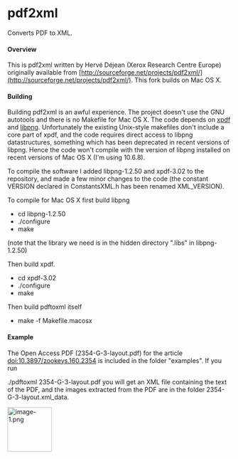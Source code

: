 pdf2xml
=======

Converts PDF to XML.

#### Overview

This is pdf2xml written by Hervé Déjean (Xerox Research Centre Europe) originally available from [http://sourceforge.net/projects/pdf2xml/](http://sourceforge.net/projects/pdf2xml/). This fork builds on Mac OS X.


#### Building

Building pdf2xml is an awful experience. The project doesn't use the GNU autotools and there is no Makefile for Mac OS X. The code depends on [xpdf](http://www.foolabs.com/xpdf/) and [libpng](http://www.libpng.org/pub/png/libpng.html). Unfortunately the existing Unix-style makefiles don't include a core part of xpdf, and the code requires direct access to libpng datastructures, something which has been deprecated in recent versions of libpng. Hence the code won't compile with the version of libpng installed on recent versions of Mac OS X (I'm using 10.6.8).

To compile the software I added libpng-1.2.50 and xpdf-3.02 to the repository, and made a few minor changes to the code (the constant VERSION declared in ConstantsXML.h has been renamed XML_VERSION).

To compile for Mac OS X first build libpng

* cd libpng-1.2.50
* ./configure
* make

(note that the library we need is in the hidden directory ".libs" in libpng-1.2.50)

Then build xpdf. 

* cd xpdf-3.02
* ./configure
* make

Then build pdftoxml itself

* make -f Makefile.macosx


#### Example

The Open Access PDF (2354-G-3-layout.pdf) for the article [doi:10.3897/zookeys.160.2354](http://dx.doi.org/10.3897/zookeys.160.2354) is included in the folder "examples". If you run

./pdftoxml 2354-G-3-layout.pdf you will get an XML file containing the text of the PDF, and the images extracted from the PDF are in the folder 2354-G-3-layout.xml_data. 

<img src="https://raw.github.com/rdmpage/pdf2xml/master/example/2354-G-3-layout.xml_data/image-1.png" alt="image-1.png" style="width: 100px;"/>

